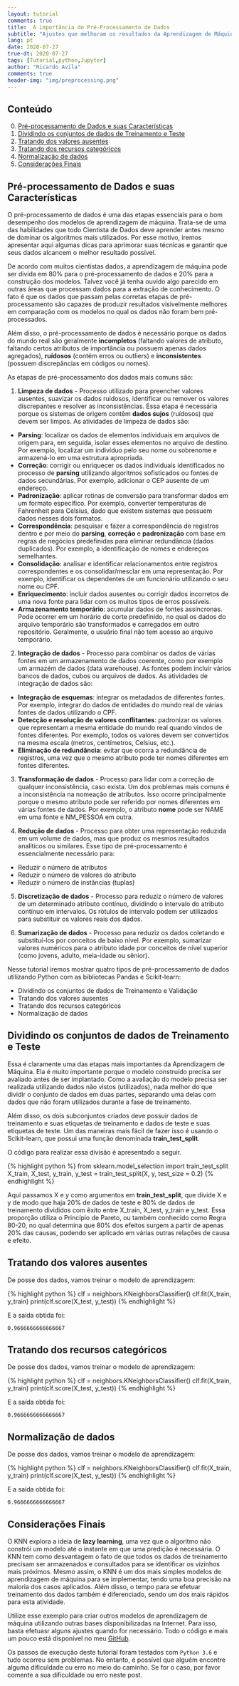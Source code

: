 ```yaml
---
layout: tutorial
comments: true
title:  A importância do Pré-Processamento de Dados
subtitle: "Ajustes que melhoram os resultados da Aprendizagem de Máquina"
lang: pt
date: 2020-07-27
true-dt: 2020-07-27
tags: [Tutorial,python,Jupyter]
author: "Ricardo Avila"
comments: true
header-img: "img/preprocessing.png"
---
```


## Conteúdo

0. [Pré-processamento de Dados e suas Características](#pre)
1. [Dividindo os conjuntos de dados de Treinamento e Teste](#dados)
2. [Tratando dos valores ausentes](#ausentes)
3. [Tratando dos recursos categóricos](#categoricos)
4. [Normalização de dados](#normalizacao)
5. [Considerações Finais](#fim)

## Pré-processamento de Dados e suas Características <a name="pre"></a>

O pré-processamento de dados é uma das etapas essenciais para o bom desempenho dos modelos de aprendizagem de máquina. Trata-se de uma das habilidades que todo Cientista de Dados deve aprender antes mesmo de dominar os algoritmos mais utilizados. Por esse motivo, iremos apresentar aqui algumas dicas para aprimorar suas técnicas e garantir que seus dados alcancem o melhor resultado possível.

De acordo com muitos cientistas dados, a aprendizagem de máquina pode ser divida em 80% para o pré-processamento de dados e 20% para a construção dos modelos. Talvez você já tenha ouvido algo parecido em outras áreas que processam dados para a extração de conhecimento. O fato é que os dados que passam pelas corretas etapas de pré-processamento são capazes de produzir resultados visivelmente melhores em comparação com os modelos no qual os dados não foram bem pré-processados.

Além disso, o pré-processamento de dados é necessário porque os dados do mundo real são geralmente <strong>incompletos</strong> (faltando valores de atributo, faltando certos atributos de importância ou possuem apenas dados agregados), <strong>ruídosos</strong> (contém erros ou outliers) e <strong>inconsistentes</strong> (possuem discrepâncias em códigos ou nomes).

As etapas de pré-processamento dos dados mais comuns são:

1. <strong>Limpeza de dados</strong> - Processo utilizado para preencher valores ausentes, suavizar os dados ruidosos, identificar ou remover os valores discrepantes e resolver as inconsistências. Essa etapa é necessária porque os sistemas de origem contêm <strong>dados sujos</strong> (ruídosos) que devem ser limpos. As atividades de limpeza de dados são:
* <strong>Parsing</strong>: localizar os dados de elementos individuais em arquivos de origem para, em seguida, isolar esses elementos no arquivo de destino. Por exemplo, localizar um indivíduo pelo seu nome ou sobrenome e armazená-lo em uma estrutura apropriada.
* <strong>Correção</strong>: corrigir ou enriquecer os dados individuais identificados no processo de <strong>parsing</strong> utilizando algoritmos sofisticados ou fontes de dados secundárias. Por exemplo, adicionar o CEP ausente de um endereço.
* <strong>Padronização</strong>: aplicar rotinas de conversão para transformar dados em um formato específico. Por exemplo, converter temperaturas de Fahrenheit para Celsius, dado que existem sistemas que possuem dados nesses dois formatos.
* <strong>Correspondência</strong>: pesquisar e fazer a correspondência de registros dentro e por meio do <strong>parsing</strong>, <strong>correção</strong> e <strong>padronização</strong> com base em regras de negócios predefinidas para eliminar redundância (dados duplicados). Por exemplo, a identificação de nomes e endereços semelhantes.
* <strong>Consolidação</strong>: analisar e identificar relacionamentos entre registros correspondentes e os consolidar/mesclar em uma representação. Por exemplo, identificar os dependentes de um funcionário utilizando o seu nome ou CPF.
* <strong>Enriquecimento</strong>: incluir dados ausentes ou corrigir dados incorretos de uma nova fonte para lidar com os muitos tipos de erros possíveis.
* <strong>Armazenamento temporário</strong>: acumular dados de fontes assíncronas. Pode ocorrer em um horário de corte predefinido, no qual os dados do arquivo temporário são transformados e carregados em outro repositório. Geralmente, o usuário final não tem acesso ao arquivo temporário.

2. <strong>Integração de dados</strong> - Processo para combinar os dados de várias fontes em um armazenamento de dados coerente, como por exemplo um armazém de dados (data warehouse). As fontes podem incluir vários bancos de dados, cubos ou arquivos de dados. As atividades de integração de dados são:
* <strong>Integração de esquemas</strong>: integrar os metadados de diferentes fontes. Por exemplo, integrar do dados de entidades do mundo real de várias fontes de dados utilizando o CPF.
* <strong>Detecção e resolução de valores conflitantes</strong>: padronizar os valores que representam a mesma entidade do mundo real quando vindos de fontes diferentes. Por exemplo, todos os valores devem ser convertidos na mesma escala (metros, centímetros, Celsius, etc.).
* <strong>Eliminação de redundância</strong>: evitar que ocorra a redundância de registros, uma vez que o mesmo atributo pode ter nomes diferentes em fontes diferentes.

3. <strong>Transformação de dados</strong> - Processo para lidar com a correção de qualquer inconsistência, caso exista. Um dos problemas mais comuns é a inconsistência na nomeação de atributos. Isso ocorre principalmente porque o mesmo atributo pode ser referido por nomes diferentes em várias fontes de dados. Por exemplo, o atributo <strong>nome</strong> pode ser NAME em uma fonte e NM_PESSOA em outra.

4. <strong>Redução de dados</strong> - Processo para obter uma representação reduzida em um volume de dados, mas que produz os mesmos resultados analíticos ou similares. Esse tipo de pré-processamento é essencialmente necessário para:
* Reduzir o número de atributos
* Reduzir o número de valores do atributo
* Reduzir o número de instâncias (tuplas)

5. <strong>Discretização de dados</strong> - Processo para reduziz o número de valores de um determinado atributo contínuo, dividindo o intervalo do atributo contínuo em intervalos. Os rótulos de intervalo podem ser utilizados para substituir os valores reais dos dados.

6. <strong>Sumarização de dados</strong> - Processo para reduziz os dados coletando e substituí-los por conceitos de baixo nível. Por exemplo, sumarizar valores numéricos para o atributo idade por conceitos de nível superior (como jovens, adulto, meia-idade ou sênior).

Nesse tutorial iremos mostrar quatro tipos de pré-processamento de dados utilizando Python com as bibliotecas Pandas e Scikit-learn:

* Dividindo os conjuntos de dados de Treinamento e Validação
* Tratando dos valores ausentes
* Tratando dos recursos categóricos
* Normalização de dados

## Dividindo os conjuntos de dados de Treinamento e Teste <a name="dados"></a>

Essa é claramente uma das etapas mais importantes da Aprendizagem de Máquina. Ela é muito importante porque o modelo construído precisa ser avaliado antes de ser implantado. Como a avaliação do modelo precisa ser realizada utilizando dados não vistos (utilizados), nada melhor do que dividir o conjunto de dados em duas partes, separando uma delas com dados que não foram utilizados durante a fase de treinamento. 

Além disso, os dois subconjuntos criados deve possuir dados de treinamento e suas etiquetas de treinamento e dados de teste e suas etiquetas de teste. Um das maneiras mais fácil de fazer isso é usando o Scikit-learn, que possui uma função denominada <strong>train_test_split</strong>.

O código para realizar essa divisão é apresentado a seguir.

{% highlight python %}
from sklearn.model_selection import train_test_split
X_train, X_test, y_train, y_test = train_test_split(X, y, test_size = 0.2)
{% endhighlight %}

Aqui passamos X e y como argumentos em <strong>train_test_split</strong>, que divide X e y de modo que haja 20% de dados de teste e 80% de dados de treinamento divididos com êxito entre X_train, X_test, y_train e y_test. Essa proporção utiliza o Princípio de Pareto, ou também conhecido como Regra 80-20, no qual determina que 80% dos efeitos surgem a partir de apenas 20% das causas, podendo ser aplicado em várias outras relações de causa e efeito.

## Tratando dos valores ausentes <a name="ausentes"></a>

De posse dos dados, vamos treinar o modelo de aprendizagem:

{% highlight python %}
clf = neighbors.KNeighborsClassifier()
clf.fit(X_train, y_train)
print(clf.score(X_test, y_test))
{% endhighlight %}

E a saída obtida foi:

```
0.9666666666666667
```

## Tratando dos recursos categóricos <a name="categoricos"></a>

De posse dos dados, vamos treinar o modelo de aprendizagem:

{% highlight python %}
clf = neighbors.KNeighborsClassifier()
clf.fit(X_train, y_train)
print(clf.score(X_test, y_test))
{% endhighlight %}

E a saída obtida foi:

```
0.9666666666666667
```

## Normalização de dados <a name="normalizacao"></a>

De posse dos dados, vamos treinar o modelo de aprendizagem:

{% highlight python %}
clf = neighbors.KNeighborsClassifier()
clf.fit(X_train, y_train)
print(clf.score(X_test, y_test))
{% endhighlight %}

E a saída obtida foi:

```
0.9666666666666667
```


## Considerações Finais <a name="fim"></a>

O KNN explora a ideia de <strong>lazy learning</strong>, uma vez que o algoritmo não constrói um modelo até o instante em que uma predição é necessária. O KNN tem como desvantagem o fato de que todos os dados de treinamento precisam ser armazenados e consultados para se identificar os vizinhos mais próximos. Mesmo assim, o KNN é um dos mais simples modelos de aprendizagem de máquina para se implementar, tendo uma boa precisão na maioria dos casos aplicados. Além disso, o tempo para se efetuar treinamento dos dados também é diferenciado, sendo um dos mais rápidos para esta atividade.

Utilize esse exemplo para criar outros modelos de aprendizagem de máquina utilizando outras bases disponibilizadas na Internet. Para isso, basta efetuasr alguns ajustes quando for necessário. Todo o código e mais um pouco está disponível no meu <a href="https://github.com/theavila/tutoriaisML">GitHub</a>.

Os passos de execução deste tutorial foram testados com `Python 3.6` e tudo ocorreu sem problemas. No entanto, é possível que alguém encontre alguma dificuldade ou erro no meio do caminho. Se for o caso, por favor comente a sua dificuldade ou erro neste post.